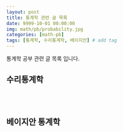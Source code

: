 ```yaml
---
layout: post
title: 통계학 관련 글 목록
date: 9999-10-01 00:00:00
img: math/pb/probability.jpg
categories: [math-pb] 
tags: [통계학, 수리통계학, 베이지안] # add tag
---
```


통계학 공부 관련 글 목록 입니다.

## 수리통계학

<br><br>

## 베이지안 통계학

